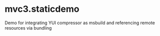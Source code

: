 mvc3.staticdemo
===============

Demo for integrating YUI compressor as msbuild and referencing remote resources via bundling
